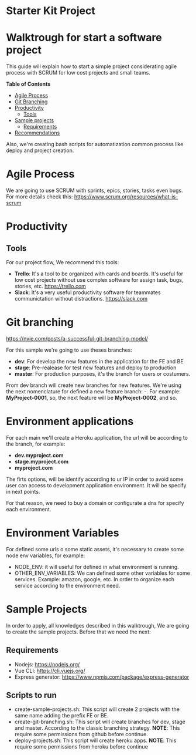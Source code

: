 # Starter Kit Project

# Walktrough for start a software project

This guide will explain how to start a simple project considerating agile process with SCRUM for low cost projects and small teams.

<!-- markdown-toc start - Don't edit this section. Run M-x markdown-toc-refresh-toc -->
**Table of Contents**

- [Agile Process](#agile-process)
- [Git Branching](#git-branching)
- [Productivity](#productivity)
  - [Tools](#tools)
- [Sample projects](#sample-projects)
  - [Requirements](#requirements)
- [Recommendations](#recommendations)
<!-- markdown-toc end -->

Also, we're creating bash scripts for automatization common process like deploy and project creation. 

# Agile Process

We are going to use SCRUM with sprints, epics, stories, tasks even bugs. For more details check this: https://www.scrum.org/resources/what-is-scrum

# Productivity 

## Tools

For our project flow, We recommend this tools:

- **Trello**: It's a tool to be organized with cards and boards. It's useful for low cost projects without use complex software for assign task, bugs, stories, etc. https://trello.com
- **Slack**: It's a very useful productivity software for teammates communictation without distractions. https://slack.com

# Git branching

https://nvie.com/posts/a-successful-git-branching-model/

For this sample we're going to use theses branches:

- **dev**: For develop the new features in the application for the FE and BE
- **stage**: Pre-realease for test new features and deploy to production
- **master**: For production purposes, it's the branch for users or costumers. 

From dev branch will create new branches for new features. We're using the next nomenclature for defined a new feature branch: <ID>-<number>. For example: **MyProject-0001**, so, the next feature will be **MyProject-0002**, and so. 

# Environment applications

For each main we'll create a Heroku application, the url will be according to the branch, for example: 

- **dev.myproject.com** 
- **stage.myproject.com**
- **myproject.com**

The firts options, will be identify according to ur IP in order to avoid some user can access to development application environment. It will be specify in next points.

For that reason, we need to buy a domain or configurate a dns for specify each environment.

# Environment Variables

For defined some urls o some static assets, it's necessary to create some node env variables, for example:
- NODE_ENV: it will useful for defined in what environment is running.
- OTHER_ENV_VARIABLES: We can defined some other variables for some services. Example: amazon, google, etc. In order to organize each service according to the environment need.


# Sample Projects

In order to apply, all knowledges described in this walktrough, We are going to create the sample projects. Before that we need the next:

## Requirements

- Nodejs: https://nodejs.org/
- Vue CLI: https://cli.vuejs.org/
- Express generator: https://www.npmjs.com/package/express-generator

## Scripts to run

- create-sample-projects.sh: This script will create 2 projects with the same name adding the prefix FE or BE.
- create-git-branching.sh: This script will create branches for dev, stage and master. According to the classic branching strategy. **NOTE**: This require some permissions from github before continue.
- deploy-projects.sh: This script will create heroku apps. **NOTE**: This require some permissions from heroku before continue


